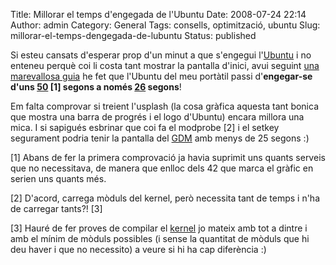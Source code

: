 Title: Millorar el temps d'engegada de l'Ubuntu
Date: 2008-07-24 22:14
Author: admin
Category: General
Tags: consells, optimització, ubuntu
Slug: millorar-el-temps-dengegada-de-lubuntu
Status: published

Si esteu cansats d'esperar prop d'un minut a que s'engegui l'<a href="http://www.ubuntu.com" target="_blank" rel="noopener">Ubuntu</a> i no enteneu perquè coi li costa tant mostrar la pantalla d'inici, avui seguint <a href="http://www.tuxpan.com/fcatrin/es/comments.php?guid=20080722" target="_blank" rel="noopener">una marevallosa guia</a> he fet que l'Ubuntu del meu portàtil passi d'**engegar-se d'uns <a href="http://galeria.badall.net/main.php?g2_itemId=2222" target="_blank" rel="noopener">50</a> \[1\] segons a només <a href="http://galeria.badall.net/main.php?g2_itemId=2226" target="_blank" rel="noopener">26</a> segons**!

Em falta comprovar si treient l'usplash (la cosa gràfica aquesta tant bonica que mostra una barra de progrés i el logo d'Ubuntu) encara millora una mica. I si sapigués esbrinar que coi fa el modprobe \[2\] i el setkey segurament podria tenir la pantalla del <a href="http://www.gnome.org/projects/gdm/" target="_blank" rel="noopener">GDM</a> amb menys de 25 segons :)

\[1\] Abans de fer la primera comprovació ja havia suprimit uns quants serveis que no necessitava, de manera que enlloc dels 42 que marca el gràfic en serien uns quants més.

\[2\] D'acord, carrega mòduls del kernel, però necessita tant de temps i n'ha de carregar tants?! \[3\]

\[3\] Hauré de fer proves de compilar el <a href="http://kernel.org" target="_blank" rel="noopener">kernel</a> jo mateix amb tot a dintre i amb el mínim de mòduls possibles (i sense la quantitat de mòduls que hi deu haver i que no necessito) a veure si hi ha cap diferència :)
